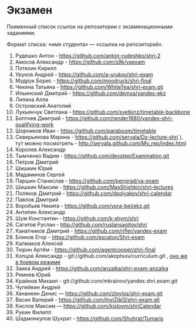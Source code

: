 Экзамен
=======

Поименный список ссылок на репозитории с экзаменационными заданиями.

Формат списка: «имя студента» — «ссылка на репозиторий».


1. Рудешко Антон - https://github.com/anton-rudeshko/shri-2
1. Амосов Александр - https://github.com/s9k/yaexam
1. Потехин Кирилл
1. Уруков Андрей - https://github.com/a-urukov/shri-exam
1. Мудрук Борис - https://github.com/moodruck/shri-final
1. Чекина Татьяна - https://github.com/WhiteTea/shri-exam.git
1. Ильинский Дмитрий - https://github.com/demxa/yandex-ekz
1. Липина Алла
1. Островский Анатолий
1. Лукьянчук Светлана - https://github.com/svetkinz/timetable-backbone
1. Болтнев Дмитрий - https://github.com/render1980/yandex-shri-qualifying-work
1. Шорников Иван - https://github.com/paraboom/timetable
1. Северьянова Марина - https://github.com/servala/Dz-lecture-shri ), тут можно посмотреть - http://servala.github.com/My_rep/index.html
1. Королев Александр
1. Тымченко Вадим - https://github.com/devstep/Examination.git
1. Петров Дмитрий
1. Шишкин Юрий
1. Мадаминов Сергей
1. Паршин Станислав - https://github.com/pengrad/ya-exam
1. Шишкин Максим - https://github.com/MaxShishkin/shri-lectures
1. Поляков Дмитрий - https://github.com/dpolyakov/shri-calendar
1. Павлов Дмитрий
1. Воробьев Никита - https://github.com/vora-bei/ekz.git
1. Антипин Александр
1. Шум Константин - https://github.com/k-shym/shri
1. Сагитов Руслан - http://github.com/ruslansagitov/shri
1. Канатников Дмитрий - https://github.com/rifler/yandex-exam
1. Блинов Егор - https://github.com/escaton/Shri-exam
1. Калмаков Алексей
1. Тюрин Артём - https://github.com/agentcooper/shri-final
1. Копцов Александр - git://github.com/akoptsov/curriculum.git , [оно же в боевом режиме](http://akoptsov.github.com/curriculum/)
1. Заика Андрей - https://github.com/anzaika/shri-exam-anzaika
1. Ремнев Юрий
1. Крайнов Михаил - git://github.com/mkrainov/yandex.shri.exam.git
1. Чупейкин Андрей
1. Хананеин Денис — https://github.com/zloylos/shri-exam.git
1. Васин Валерий - https://github.com/InviZibl3/shri-exam.git
1. Кислов Максим — https://github.com/kislovm/shriCalendar
1. Рукин Филипп
1. Шадмонкулов Шухрат - https://github.com/Shuhrat/Tumaris
